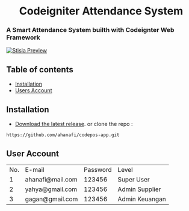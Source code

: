 <h1 align="center">Codeigniter Attendance System</h1>
<h3>A Smart Attendance System builth with Codeignter Web Framework</h3>

[![Stisla Preview](https://camo.githubusercontent.com/2135e0f6544a7286a3412cdc3df32d47fc91b045/68747470733a2f2f692e6962622e636f2f3674646d6358302f323031382d31312d31312d31352d33352d676574737469736c612d636f6d2e706e67)](https://getstisla.com)

## Table of contents

- [Installation](#installation)
- [Users Account](#user-account)

## Installation
- [Download the latest release](https://github.com/ahanafi/codepos-app/archive/master.zip).
or clone the repo :
```
https://github.com/ahanafi/codepos-app.git
```

## User Account
<table>
    <tr>
        <td>No.</td>
        <td>E-mail</td>
        <td>Password</td>
        <td>Level</td>
    </tr>
    <tr>
        <td>1</td>
        <td>ahanafi@mail.com</td>
        <td>123456</td>
        <td>Super User</td>
    </tr>
    <tr>
        <td>2</td>
        <td>yahya@gmail.com</td>
        <td>123456</td>
        <td>Admin Supplier</td>
    </tr>
    <tr>
        <td>3</td>
        <td>gagan@gmail.com</td>
        <td>123456</td>
        <td>Admin Keuangan</td>
    </tr>
</table>